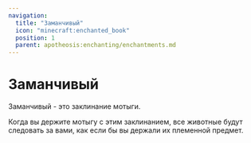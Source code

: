 ```yaml
---
navigation:
  title: "Заманчивый"
  icon: "minecraft:enchanted_book"
  position: 1
  parent: apotheosis:enchanting/enchantments.md
---
```


# Заманчивый

<Color id="blue">Заманчивый</Color> - это заклинание мотыги.

Когда вы держите мотыгу с этим заклинанием, все животные будут следовать за вами, как если бы вы держали их племенной предмет.

